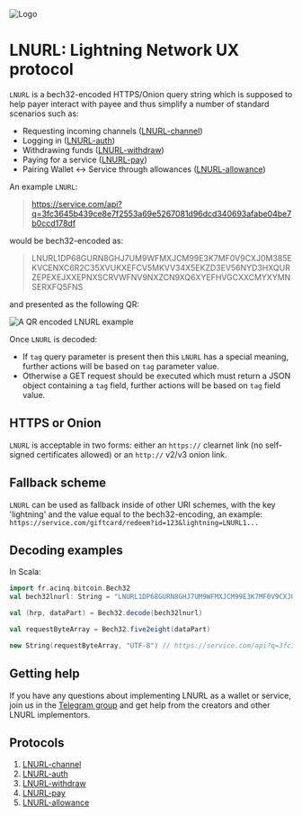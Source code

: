 ![Logo](media/logo/logo_600.png)

# LNURL: Lightning Network UX protocol

`LNURL` is a bech32-encoded HTTPS/Onion query string which is supposed to help payer interact with payee and thus simplify a number of standard scenarios such as:

- Requesting incoming channels ([LNURL-channel](lnurl-channel.md))
- Logging in ([LNURL-auth](lnurl-auth.md))
- Withdrawing funds ([LNURL-withdraw](lnurl-withdraw.md))
- Paying for a service ([LNURL-pay](lnurl-pay.md))
- Pairing Wallet <-> Service through allowances ([LNURL-allowance](lnurl-allowance.md))

An example `LNURL`:
> https://service.com/api?q=3fc3645b439ce8e7f2553a69e5267081d96dcd340693afabe04be7b0ccd178df

would be bech32-encoded as:
> LNURL1DP68GURN8GHJ7UM9WFMXJCM99E3K7MF0V9CXJ0M385EKVCENXC6R2C35XVUKXEFCV5MKVV34X5EKZD3EV56NYD3HXQURZEPEXEJXXEPNXSCRVWFNV9NXZCN9XQ6XYEFHVGCXXCMYXYMNSERXFQ5FNS

and presented as the following QR:

![A QR encoded LNURL example](https://i.imgur.com/HbB7U1K.png)

Once `LNURL` is decoded:
- If `tag` query parameter is present then this `LNURL` has a special meaning, further actions will be based on `tag` parameter value.
- Otherwise a GET request should be executed which must return a JSON object containing a `tag` field, further actions will be based on `tag` field value.

## HTTPS or Onion

`LNURL` is acceptable in two forms: either an `https://` clearnet link (no self-signed certificates allowed) or an `http://` v2/v3 onion link.

## Fallback scheme

`LNURL` can be used as fallback inside of other URI schemes, with the key 'lightning' and the value equal to the bech32-encoding, an example: `https://service.com/giftcard/redeem?id=123&lightning=LNURL1...`

## Decoding examples

In Scala:
```scala
import fr.acinq.bitcoin.Bech32
val bech32lnurl: String = "LNURL1DP68GURN8GHJ7UM9WFMXJCM99E3K7MF0V9CXJ0M385EKVCENXC6R2C35XVUKXEFCV5MKVV34X5EKZD3EV56NYD3HXQURZEPEXEJXXEPNXSCRVWFNV9NXZCN9XQ6XYEFHVGCXXCMYXYMNSERXFQ5FNS"

val (hrp, dataPart) = Bech32.decode(bech32lnurl)

val requestByteArray = Bech32.five2eight(dataPart)

new String(requestByteArray, "UTF-8") // https://service.com/api?q=3fc3645b439ce8e7f2553a69e5267081d96dcd340693afabe04be7b0ccd178df
```

## Getting help

If you have any questions about implementing LNURL as a wallet or service, join us in the [Telegram group](https://t.me/lnurl) and get help from the creators and other LNURL implementors.

## Protocols

1. [LNURL-channel](lnurl-channel.md)
2. [LNURL-auth](lnurl-auth.md)
3. [LNURL-withdraw](lnurl-withdraw.md)
4. [LNURL-pay](lnurl-pay.md)
5. [LNURL-allowance](lnurl-allowance.md)

